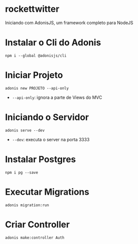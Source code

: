# rockettwitter

Iniciando com AdonisJS, um framework completo para NodeJS

# Instalar o Cli do Adonis

```npm
npm i --global @adonisjs/cli
```

# Iniciar Projeto

```npm
adonis new PROJETO --api-only
```

- `--api-only`: ignora a parte de Views do MVC

# Iniciando o Servidor

```npm
adonis serve --dev
```

- `--dev`: executa o server na porta 3333

# Instalar Postgres

```npm
npm i pg --save
```

# Executar Migrations

```npm
adonis migration:run
```

# Criar Controller

```npm
adonis make:controller Auth
```
